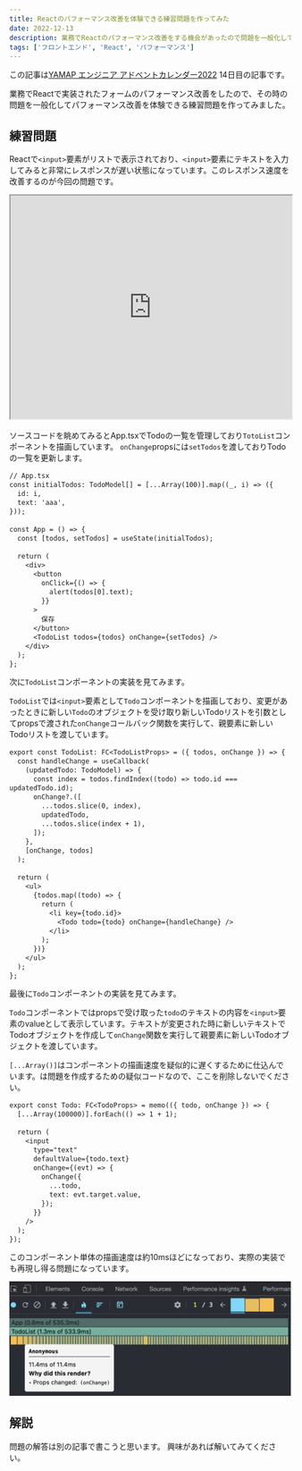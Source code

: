 ```yaml
---
title: Reactのパフォーマンス改善を体験できる練習問題を作ってみた
date: 2022-12-13
description: 業務でReactのパフォーマンス改善をする機会があったので問題を一般化して練習問題を作ってみました
tags: ['フロントエンド', 'React', 'パフォーマンス']
---
```


この記事は[YAMAP エンジニア アドベントカレンダー2022](https://qiita.com/advent-calendar/2022/yamap-engineers) 14日目の記事です。

業務でReactで実装されたフォームのパフォーマンス改善をしたので、その時の問題を一般化してパフォーマンス改善を体験できる練習問題を作ってみました。

## 練習問題
Reactで`<input>`要素がリストで表示されており、`<input>`要素にテキストを入力してみると非常にレスポンスが遅い状態になっています。このレスポンス速度を改善するのが今回の問題です。

<iframe src="https://stackblitz.com/edit/react-ts-evcw6y?embed=1&file=src/App.tsx" style="width: 100%; height: 400px"></iframe>

ソースコードを眺めてみるとApp.tsxでTodoの一覧を管理しており`TotoList`コンポーネントを描画しています。
`onChange`propsには`setTodos`を渡しておりTodoの一覧を更新します。

```tsx
// App.tsx
const initialTodos: TodoModel[] = [...Array(100)].map((_, i) => ({
  id: i,
  text: 'aaa',
}));

const App = () => {
  const [todos, setTodos] = useState(initialTodos);

  return (
    <div>
      <button
        onClick={() => {
          alert(todos[0].text);
        }}
      >
        保存
      </button>
      <TodoList todos={todos} onChange={setTodos} />
    </div>
  );
};
```

次に`TodoList`コンポーネントの実装を見てみます。

`TodoList`では`<input>`要素として`Todo`コンポーネントを描画しており、変更があったときに新しい`Todo`のオブジェクトを受け取り新しいTodoリストを引数としてpropsで渡された`onChange`コールバック関数を実行して、親要素に新しいTodoリストを渡しています。

```tsx
export const TodoList: FC<TodoListProps> = ({ todos, onChange }) => {
  const handleChange = useCallback(
    (updatedTodo: TodoModel) => {
      const index = todos.findIndex((todo) => todo.id === updatedTodo.id);
      onChange?.([
        ...todos.slice(0, index),
        updatedTodo,
        ...todos.slice(index + 1),
      ]);
    },
    [onChange, todos]
  );

  return (
    <ul>
      {todos.map((todo) => {
        return (
          <li key={todo.id}>
            <Todo todo={todo} onChange={handleChange} />
          </li>
        );
      })}
    </ul>
  );
};
```

最後に`Todo`コンポーネントの実装を見てみます。

`Todo`コンポーネントではpropsで受け取った`todo`のテキストの内容を`<input>`要素のvalueとして表示しています。テキストが変更された時に新しいテキストでTodoオブジェクトを作成して`onChange`関数を実行して親要素に新しいTodoオブジェクトを渡しています。

`[...Array()]`はコンポーネントの描画速度を疑似的に遅くするために仕込んでいます。は問題を作成するための疑似コードなので、ここを削除しないでください。

```tsx
export const Todo: FC<TodoProps> = memo(({ todo, onChange }) => {
  [...Array(100000)].forEach(() => 1 + 1);

  return (
    <input
      type="text"
      defaultValue={todo.text}
      onChange={(evt) => {
        onChange({
          ...todo,
          text: evt.target.value,
        });
      }}
    />
  );
});
```

このコンポーネント単体の描画速度は約10msほどになっており、実際の実装でも再現し得る問題になっています。

![プロファイルの結果](profile.png)

## 解説
問題の解答は別の記事で書こうと思います。
興味があれば解いてみてください。
